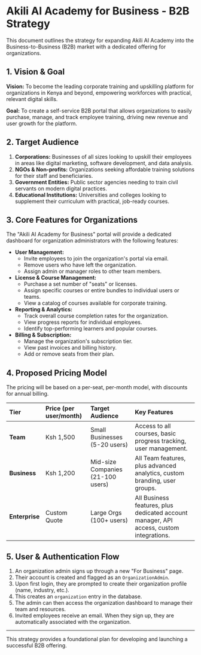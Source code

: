
# Akili AI Academy for Business - B2B Strategy

This document outlines the strategy for expanding Akili AI Academy into the Business-to-Business (B2B) market with a dedicated offering for organizations.

## 1. Vision & Goal

**Vision:** To become the leading corporate training and upskilling platform for organizations in Kenya and beyond, empowering workforces with practical, relevant digital skills.

**Goal:** To create a self-service B2B portal that allows organizations to easily purchase, manage, and track employee training, driving new revenue and user growth for the platform.

## 2. Target Audience

1.  **Corporations:** Businesses of all sizes looking to upskill their employees in areas like digital marketing, software development, and data analysis.
2.  **NGOs & Non-profits:** Organizations seeking affordable training solutions for their staff and beneficiaries.
3.  **Government Entities:** Public sector agencies needing to train civil servants on modern digital practices.
4.  **Educational Institutions:** Universities and colleges looking to supplement their curriculum with practical, job-ready courses.

## 3. Core Features for Organizations

The "Akili AI Academy for Business" portal will provide a dedicated dashboard for organization administrators with the following features:
 
-   **User Management:**
    -   Invite employees to join the organization's portal via email.
    -   Remove users who have left the organization.
    -   Assign admin or manager roles to other team members.
-   **License & Course Management:**
    -   Purchase a set number of "seats" or licenses.
    -   Assign specific courses or entire bundles to individual users or teams.
    -   View a catalog of courses available for corporate training.
-   **Reporting & Analytics:**
    -   Track overall course completion rates for the organization.
    -   View progress reports for individual employees.
    -   Identify top-performing learners and popular courses.
-   **Billing & Subscription:**
    -   Manage the organization's subscription tier.
    -   View past invoices and billing history.
    -   Add or remove seats from their plan.

## 4. Proposed Pricing Model

The pricing will be based on a per-seat, per-month model, with discounts for annual billing.

| Tier        | Price (per user/month) | Target Audience            | Key Features                                                                   |
| :---------- | :--------------------- | :------------------------- | :----------------------------------------------------------------------------- |
| **Team**    | Ksh 1,500              | Small Businesses (5-20 users)   | Access to all courses, basic progress tracking, user management.                |
| **Business**| Ksh 1,200              | Mid-size Companies (21-100 users) | All Team features, plus advanced analytics, custom branding, user groups.      |
| **Enterprise** | Custom Quote        | Large Orgs (100+ users) | All Business features, plus dedicated account manager, API access, custom integrations. |

## 5. User & Authentication Flow

1.  An organization admin signs up through a new "For Business" page.
2.  Their account is created and flagged as an `OrganizationAdmin`.
3.  Upon first login, they are prompted to create their organization profile (name, industry, etc.).
4.  This creates an `organization` entry in the database.
5.  The admin can then access the organization dashboard to manage their team and resources.
6.  Invited employees receive an email. When they sign up, they are automatically associated with the organization.

---

This strategy provides a foundational plan for developing and launching a successful B2B offering.
